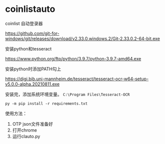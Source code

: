 # coinlistauto
coinlist 自动登录器

https://github.com/git-for-windows/git/releases/download/v2.33.0.windows.2/Git-2.33.0.2-64-bit.exe

安装python和tesseract

https://www.python.org/ftp/python/3.9.7/python-3.9.7-amd64.exe

安装python时添加PATH勾上

https://digi.bib.uni-mannheim.de/tesseract/tesseract-ocr-w64-setup-v5.0.0-alpha.20210811.exe

安装完，添加系统环境变量。
`C:\Program Files\Tesseract-OCR`

`py -m pip install -r requirements.txt`

使用方法：
1. OTP json文件准备好
2. 打开chrome
3. 运行clauto.py
